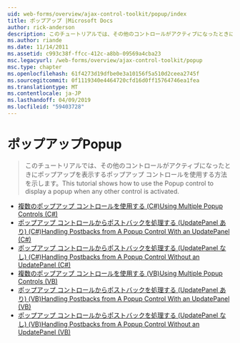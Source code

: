 ```yaml
---
uid: web-forms/overview/ajax-control-toolkit/popup/index
title: ポップアップ |Microsoft Docs
author: rick-anderson
description: このチュートリアルでは、その他のコントロールがアクティブになったときにポップアップを表示するポップアップ コントロールを使用する方法を示します。
ms.author: riande
ms.date: 11/14/2011
ms.assetid: c993c38f-ffcc-412c-a8bb-09569a4cba23
msc.legacyurl: /web-forms/overview/ajax-control-toolkit/popup
msc.type: chapter
ms.openlocfilehash: 61f4273d19dfbe0e3a10156f5a510d2ceea2745f
ms.sourcegitcommit: 0f1119340e4464720cfd16d0ff15764746ea1fea
ms.translationtype: MT
ms.contentlocale: ja-JP
ms.lasthandoff: 04/09/2019
ms.locfileid: "59403728"
---
```

# <a name="popup"></a><span data-ttu-id="8ac6b-103">ポップアップ</span><span class="sxs-lookup"><span data-stu-id="8ac6b-103">Popup</span></span>

> <span data-ttu-id="8ac6b-104">このチュートリアルでは、その他のコントロールがアクティブになったときにポップアップを表示するポップアップ コントロールを使用する方法を示します。</span><span class="sxs-lookup"><span data-stu-id="8ac6b-104">This tutorial shows how to use the Popup control to display a popup when any other control is activated.</span></span>


- [<span data-ttu-id="8ac6b-105">複数のポップアップ コントロールを使用する (C#)</span><span class="sxs-lookup"><span data-stu-id="8ac6b-105">Using Multiple Popup Controls (C#)</span></span>](using-multiple-popup-controls-cs.md)
- [<span data-ttu-id="8ac6b-106">ポップアップ コントロールからポストバックを処理する (UpdatePanel あり) (C#)</span><span class="sxs-lookup"><span data-stu-id="8ac6b-106">Handling Postbacks from A Popup Control With an UpdatePanel (C#)</span></span>](handling-postbacks-from-a-popup-control-with-an-updatepanel-cs.md)
- [<span data-ttu-id="8ac6b-107">ポップアップ コントロールからポストバックを処理する (UpdatePanel なし) (C#)</span><span class="sxs-lookup"><span data-stu-id="8ac6b-107">Handling Postbacks from A Popup Control Without an UpdatePanel (C#)</span></span>](handling-postbacks-from-a-popup-control-without-an-updatepanel-cs.md)
- [<span data-ttu-id="8ac6b-108">複数のポップアップ コントロールを使用する (VB)</span><span class="sxs-lookup"><span data-stu-id="8ac6b-108">Using Multiple Popup Controls (VB)</span></span>](using-multiple-popup-controls-vb.md)
- [<span data-ttu-id="8ac6b-109">ポップアップ コントロールからポストバックを処理する (UpdatePanel あり) (VB)</span><span class="sxs-lookup"><span data-stu-id="8ac6b-109">Handling Postbacks from A Popup Control With an UpdatePanel (VB)</span></span>](handling-postbacks-from-a-popup-control-with-an-updatepanel-vb.md)
- [<span data-ttu-id="8ac6b-110">ポップアップ コントロールからポストバックを処理する (UpdatePanel なし) (VB)</span><span class="sxs-lookup"><span data-stu-id="8ac6b-110">Handling Postbacks from A Popup Control Without an UpdatePanel (VB)</span></span>](handling-postbacks-from-a-popup-control-without-an-updatepanel-vb.md)
